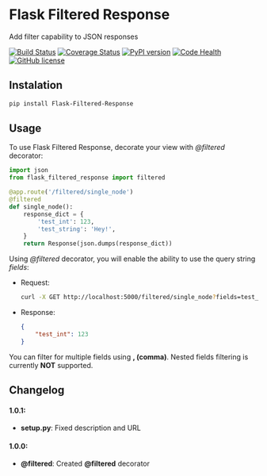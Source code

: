 # Flask Filtered Response

Add filter capability to JSON responses

[![Build Status](https://travis-ci.org/vrcmarcos/flask-filtered-response.svg?branch=master)](https://travis-ci.org/vrcmarcos/flask-filtered-response) [![Coverage Status](https://coveralls.io/repos/github/vrcmarcos/flask-filtered-response/badge.svg?branch=master)](https://coveralls.io/github/vrcmarcos/flask-filtered-response?branch=master) [![PyPI version](https://badge.fury.io/py/Flask-Filtered-Response.svg)](https://badge.fury.io/py/Flask-Filtered-Response) [![Code Health](https://landscape.io/github/vrcmarcos/flask-filtered-response/master/landscape.svg?style=flat)](https://landscape.io/github/vrcmarcos/flask-filtered-response/master) [![GitHub license](https://img.shields.io/badge/license-MIT-blue.svg)](https://raw.githubusercontent.com/vrcmarcos/flask-filtered-response/master/LICENSE)

## Instalation

```bash
pip install Flask-Filtered-Response
```

## Usage

To use Flask Filtered Response, decorate your view with *@filtered* decorator:

```python
import json
from flask_filtered_response import filtered

@app.route('/filtered/single_node')
@filtered
def single_node():
    response_dict = {
        'test_int': 123,
        'test_string': 'Hey!',
    }
    return Response(json.dumps(response_dict))
```

Using *@filtered* decorator, you will enable the ability to use the query string *fields*:

- Request:
    ```bash
    curl -X GET http://localhost:5000/filtered/single_node?fields=test_int
    ```
  
- Response:
    ```json
    {
        "test_int": 123
    }
    ```

You can filter for multiple fields using **, (comma)**. Nested fields filtering is currently **NOT** supported.

## Changelog

#### 1.0.1:
- **setup.py**: Fixed description and URL

#### 1.0.0:
- **@filtered**: Created **@filtered** decorator